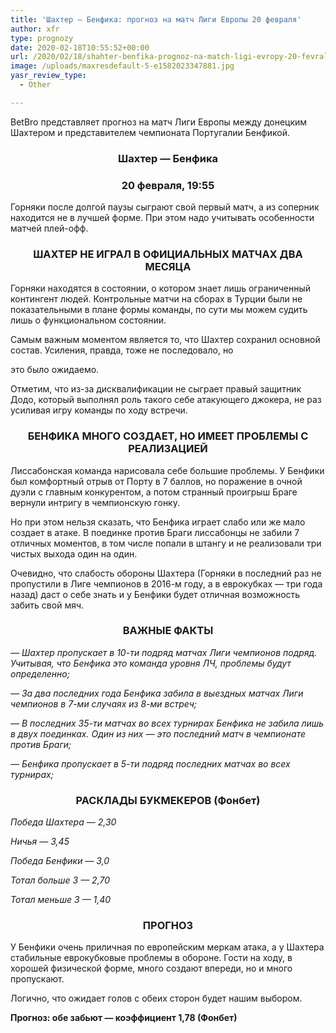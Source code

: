 ```yaml
---
title: 'Шахтер — Бенфика: прогноз на матч Лиги Европы 20 февраля'
author: xfr
type: prognozy
date: 2020-02-18T10:55:52+00:00
url: /2020/02/18/shahter-benfika-prognoz-na-match-ligi-evropy-20-fevralya/
image: /uploads/maxresdefault-5-e1582023347881.jpg
yasr_review_type:
  - Other

---
```

BetBro представляет прогноз на матч Лиги Европы между донецким Шахтером и представителем чемпионата Португалии Бенфикой.

<h3 style="text-align: center">
  <strong>Шахтер &#8212; Бенфика</strong>
</h3>

<h3 style="text-align: center">
  <strong>20 февраля, 19:55</strong>
</h3>

Горняки после долгой паузы сыграют свой первый матч, а из соперник находится не в лучшей форме. При этом надо учитывать особенности матчей плей-офф.

<h3 style="text-align: center">
  <strong>ШАХТЕР НЕ ИГРАЛ В ОФИЦИАЛЬНЫХ МАТЧАХ ДВА МЕСЯЦА</strong>
</h3>

Горняки находятся в состоянии, о котором знает лишь ограниченный контингент людей. Контрольные матчи на сборах в Турции были не показательными в плане формы команды, по сути мы можем судить лишь о функциональном состоянии.

Самым важным моментом является то, что Шахтер сохранил основной состав. Усиления, правда, тоже не последовало, но
  
это было ожидаемо.

Отметим, что из-за дисквалификации не сыграет правый защитник Додо, который выполнял роль такого себе атакующего джокера, не раз усиливая игру команды по ходу встречи.

<h3 style="text-align: center">
  <strong>БЕНФИКА МНОГО СОЗДАЕТ, НО ИМЕЕТ ПРОБЛЕМЫ С РЕАЛИЗАЦИЕЙ</strong>
</h3>

Лиссабонская команда нарисовала себе большие проблемы. У Бенфики был комфортный отрыв от Порту в 7 баллов, но поражение в очной дуэли с главным конкурентом, а потом странный проигрыш Браге вернули интригу в чемпионскую гонку.

Но при этом нельзя сказать, что Бенфика играет слабо или же мало создает в атаке. В поединке против Браги лиссабонцы не забили 7 отличных моментов, в том числе попали в штангу и не реализовали три чистых выхода один на один.

Очевидно, что слабость обороны Шахтера (Горняки в последний раз не пропустили в Лиге чемпионов в 2016-м году, а в еврокубках &#8212; три года назад) даст о себе знать и у Бенфики будет отличная возможность забить свой мяч.

<h3 style="text-align: center">
  <strong>ВАЖНЫЕ ФАКТЫ</strong>
</h3>

_&#8212; Шахтер пропускает в 10-ти подряд матчах Лиги чемпионов подряд. Учитывая, что Бенфика это команда уровня ЛЧ, проблемы будут определенно;_

_&#8212; За два последних года Бенфика забила в выездных матчах Лиги чемпионов в 7-ми случаях из 8-ми встреч;_

_&#8212; В последних 35-ти матчах во всех турнирах Бенфика не забила лишь в двух поединках. Один из них &#8212; это последний матч в чемпионате против Браги;_

_&#8212; Бенфика пропускает в 5-ти подряд последних матчах во всех турнирах;_

<h3 style="text-align: center">
  <strong>РАСКЛАДЫ БУКМЕКЕРОВ (Фонбет)</strong>
</h3>

_Победа Шахтера — 2,30_

_Ничья — 3,45_

_Победа Бенфики — 3,0_

_Тотал больше 3 — 2,70_

_Тотал меньше 3 — 1,40_

<h3 style="text-align: center">
  <strong>ПРОГНОЗ</strong>
</h3>

У Бенфики очень приличная по европейским меркам атака, а у Шахтера стабильные еврокубковые проблемы в обороне. Гости на ходу, в хорошей физической форме, много создают впереди, но и много пропускают.

Логично, что ожидает голов с обеих сторон будет нашим выбором.

**Прогноз: обе забьют &#8212; коэффициент 1,78 (Фонбет)**